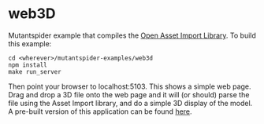 # web3D

Mutantspider example that compiles the [Open Asset Import Library](https://github.com/assimp/assimp).  To build this example:
```
cd <wherever>/mutantspider-examples/web3d
npm install
make run_server
```
Then point your browser to localhost:5103.  This shows a simple web page.  Drag and drop a 3D file onto the web page and it will (or should) parse the file using the Asset Import library, and do a simple 3D display of the model.  A pre-built version
of this application can be found [here](http://www.mutantspider.tech/code/web3d/index.html).
